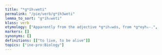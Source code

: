 ```yaml
---
title: "*gʷíh₃weti"
permalink: "/pie/verb/gʷíh3weti"
lemma_to_sort: "gʷíh₃weti"
klass: verb
etymology: ["Apparently from the adjective *gʷih₃wós, from *gʷeyh₃-.", "However, Gąsiorowski (2006) takes this verb to be an irregular dissimilation of *gʷígʷwe-, an isolated reduplicating thematic present from a lost *gʷew- (“move”) (?) with an o-grade root noun in *gʷṓws."]
markers: []
synonyms: []
definitions: [["to live, to be alive"]]
topics: ["ine-pro:Biology"]
---
```

